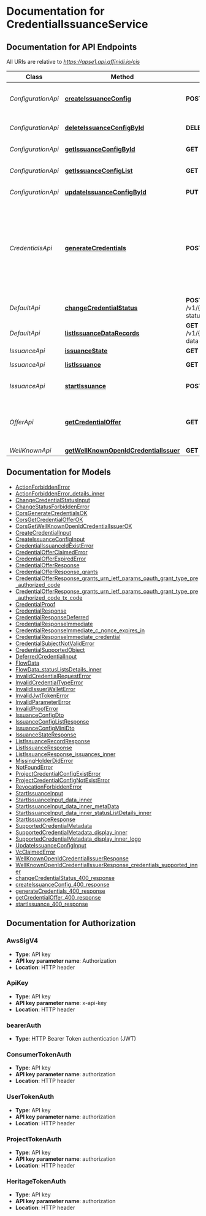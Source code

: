 # Documentation for CredentialIssuanceService

<a name="documentation-for-api-endpoints"></a>

## Documentation for API Endpoints

All URIs are relative to *https://apse1.api.affinidi.io/cis*

| Class              | Method                                                                                            | HTTP request                                                                            | Description                                                                                                                                                                                                            |
| ------------------ | ------------------------------------------------------------------------------------------------- | --------------------------------------------------------------------------------------- | ---------------------------------------------------------------------------------------------------------------------------------------------------------------------------------------------------------------------- |
| _ConfigurationApi_ | [**createIssuanceConfig**](Apis/ConfigurationApi.md#createissuanceconfig)                         | **POST** /v1/configurations                                                             | Create issuance configuration, project have only one configuration                                                                                                                                                     |
| _ConfigurationApi_ | [**deleteIssuanceConfigById**](Apis/ConfigurationApi.md#deleteissuanceconfigbyid)                 | **DELETE** /v1/configurations/{configurationId}                                         | Delete project issuance configuration                                                                                                                                                                                  |
| _ConfigurationApi_ | [**getIssuanceConfigById**](Apis/ConfigurationApi.md#getissuanceconfigbyid)                       | **GET** /v1/configurations/{configurationId}                                            | Get issuance configuration by id                                                                                                                                                                                       |
| _ConfigurationApi_ | [**getIssuanceConfigList**](Apis/ConfigurationApi.md#getissuanceconfiglist)                       | **GET** /v1/configurations                                                              | Get issuance configuration for my selected project                                                                                                                                                                     |
| _ConfigurationApi_ | [**updateIssuanceConfigById**](Apis/ConfigurationApi.md#updateissuanceconfigbyid)                 | **PUT** /v1/configurations/{configurationId}                                            | Update issuance configuration                                                                                                                                                                                          |
| _CredentialsApi_   | [**generateCredentials**](Apis/CredentialsApi.md#generatecredentials)                             | **POST** /v1/{projectId}/credential                                                     | Issue credential for end user upon presentation a valid access token. Since we don't immediate issue credential It's expected to return `transaction_id` and use this `transaction_id` to get the deferred credentials |
| _DefaultApi_       | [**changeCredentialStatus**](Apis/DefaultApi.md#changecredentialstatus)                           | **POST** /v1/{projectId}/configurations/{configurationId}/issuance/change-status        | change credential status.                                                                                                                                                                                              |
| _DefaultApi_       | [**listIssuanceDataRecords**](Apis/DefaultApi.md#listissuancedatarecords)                         | **GET** /v1/{projectId}/configurations/{configurationId}/issuance/issuance-data-records | List records                                                                                                                                                                                                           |
| _IssuanceApi_      | [**issuanceState**](Apis/IssuanceApi.md#issuancestate)                                            | **GET** /v1/{projectId}/issuance/state/{issuanceId}                                     | Get issuance status                                                                                                                                                                                                    |
| _IssuanceApi_      | [**listIssuance**](Apis/IssuanceApi.md#listissuance)                                              | **GET** /v1/{projectId}/issuance                                                        | List all issuances for Project                                                                                                                                                                                         |
| _IssuanceApi_      | [**startIssuance**](Apis/IssuanceApi.md#startissuance)                                            | **POST** /v1/{projectId}/issuance/start                                                 | Endpoint used b websites to start the issuance process                                                                                                                                                                 |
| _OfferApi_         | [**getCredentialOffer**](Apis/OfferApi.md#getcredentialoffer)                                     | **GET** /v1/{projectId}/offers/{issuanceId}                                             | Endpoint used to return Credential Offer details, used with `credential_offer_uri` response                                                                                                                            |
| _WellKnownApi_     | [**getWellKnownOpenIdCredentialIssuer**](Apis/WellKnownApi.md#getwellknownopenidcredentialissuer) | **GET** /v1/{projectId}/.well-known/openid-credential-issuer                            |                                                                                                                                                                                                                        |

<a name="documentation-for-models"></a>

## Documentation for Models

- [ActionForbiddenError](./Models/ActionForbiddenError.md)
- [ActionForbiddenError_details_inner](./Models/ActionForbiddenError_details_inner.md)
- [ChangeCredentialStatusInput](./Models/ChangeCredentialStatusInput.md)
- [ChangeStatusForbiddenError](./Models/ChangeStatusForbiddenError.md)
- [CorsGenerateCredentialsOK](./Models/CorsGenerateCredentialsOK.md)
- [CorsGetCredentialOfferOK](./Models/CorsGetCredentialOfferOK.md)
- [CorsGetWellKnownOpenIdCredentialIssuerOK](./Models/CorsGetWellKnownOpenIdCredentialIssuerOK.md)
- [CreateCredentialInput](./Models/CreateCredentialInput.md)
- [CreateIssuanceConfigInput](./Models/CreateIssuanceConfigInput.md)
- [CredentialIssuanceIdExistError](./Models/CredentialIssuanceIdExistError.md)
- [CredentialOfferClaimedError](./Models/CredentialOfferClaimedError.md)
- [CredentialOfferExpiredError](./Models/CredentialOfferExpiredError.md)
- [CredentialOfferResponse](./Models/CredentialOfferResponse.md)
- [CredentialOfferResponse_grants](./Models/CredentialOfferResponse_grants.md)
- [CredentialOfferResponse_grants_urn_ietf_params_oauth_grant_type_pre_authorized_code](./Models/CredentialOfferResponse_grants_urn_ietf_params_oauth_grant_type_pre_authorized_code.md)
- [CredentialOfferResponse_grants_urn_ietf_params_oauth_grant_type_pre_authorized_code_tx_code](./Models/CredentialOfferResponse_grants_urn_ietf_params_oauth_grant_type_pre_authorized_code_tx_code.md)
- [CredentialProof](./Models/CredentialProof.md)
- [CredentialResponse](./Models/CredentialResponse.md)
- [CredentialResponseDeferred](./Models/CredentialResponseDeferred.md)
- [CredentialResponseImmediate](./Models/CredentialResponseImmediate.md)
- [CredentialResponseImmediate_c_nonce_expires_in](./Models/CredentialResponseImmediate_c_nonce_expires_in.md)
- [CredentialResponseImmediate_credential](./Models/CredentialResponseImmediate_credential.md)
- [CredentialSubjectNotValidError](./Models/CredentialSubjectNotValidError.md)
- [CredentialSupportedObject](./Models/CredentialSupportedObject.md)
- [DeferredCredentialInput](./Models/DeferredCredentialInput.md)
- [FlowData](./Models/FlowData.md)
- [FlowData_statusListsDetails_inner](./Models/FlowData_statusListsDetails_inner.md)
- [InvalidCredentialRequestError](./Models/InvalidCredentialRequestError.md)
- [InvalidCredentialTypeError](./Models/InvalidCredentialTypeError.md)
- [InvalidIssuerWalletError](./Models/InvalidIssuerWalletError.md)
- [InvalidJwtTokenError](./Models/InvalidJwtTokenError.md)
- [InvalidParameterError](./Models/InvalidParameterError.md)
- [InvalidProofError](./Models/InvalidProofError.md)
- [IssuanceConfigDto](./Models/IssuanceConfigDto.md)
- [IssuanceConfigListResponse](./Models/IssuanceConfigListResponse.md)
- [IssuanceConfigMiniDto](./Models/IssuanceConfigMiniDto.md)
- [IssuanceStateResponse](./Models/IssuanceStateResponse.md)
- [ListIssuanceRecordResponse](./Models/ListIssuanceRecordResponse.md)
- [ListIssuanceResponse](./Models/ListIssuanceResponse.md)
- [ListIssuanceResponse_issuances_inner](./Models/ListIssuanceResponse_issuances_inner.md)
- [MissingHolderDidError](./Models/MissingHolderDidError.md)
- [NotFoundError](./Models/NotFoundError.md)
- [ProjectCredentialConfigExistError](./Models/ProjectCredentialConfigExistError.md)
- [ProjectCredentialConfigNotExistError](./Models/ProjectCredentialConfigNotExistError.md)
- [RevocationForbiddenError](./Models/RevocationForbiddenError.md)
- [StartIssuanceInput](./Models/StartIssuanceInput.md)
- [StartIssuanceInput_data_inner](./Models/StartIssuanceInput_data_inner.md)
- [StartIssuanceInput_data_inner_metaData](./Models/StartIssuanceInput_data_inner_metaData.md)
- [StartIssuanceInput_data_inner_statusListDetails_inner](./Models/StartIssuanceInput_data_inner_statusListDetails_inner.md)
- [StartIssuanceResponse](./Models/StartIssuanceResponse.md)
- [SupportedCredentialMetadata](./Models/SupportedCredentialMetadata.md)
- [SupportedCredentialMetadata_display_inner](./Models/SupportedCredentialMetadata_display_inner.md)
- [SupportedCredentialMetadata_display_inner_logo](./Models/SupportedCredentialMetadata_display_inner_logo.md)
- [UpdateIssuanceConfigInput](./Models/UpdateIssuanceConfigInput.md)
- [VcClaimedError](./Models/VcClaimedError.md)
- [WellKnownOpenIdCredentialIssuerResponse](./Models/WellKnownOpenIdCredentialIssuerResponse.md)
- [WellKnownOpenIdCredentialIssuerResponse_credentials_supported_inner](./Models/WellKnownOpenIdCredentialIssuerResponse_credentials_supported_inner.md)
- [changeCredentialStatus_400_response](./Models/changeCredentialStatus_400_response.md)
- [createIssuanceConfig_400_response](./Models/createIssuanceConfig_400_response.md)
- [generateCredentials_400_response](./Models/generateCredentials_400_response.md)
- [getCredentialOffer_400_response](./Models/getCredentialOffer_400_response.md)
- [startIssuance_400_response](./Models/startIssuance_400_response.md)

<a name="documentation-for-authorization"></a>

## Documentation for Authorization

<a name="AwsSigV4"></a>

### AwsSigV4

- **Type**: API key
- **API key parameter name**: Authorization
- **Location**: HTTP header

<a name="ApiKey"></a>

### ApiKey

- **Type**: API key
- **API key parameter name**: x-api-key
- **Location**: HTTP header

<a name="bearerAuth"></a>

### bearerAuth

- **Type**: HTTP Bearer Token authentication (JWT)

<a name="ConsumerTokenAuth"></a>

### ConsumerTokenAuth

- **Type**: API key
- **API key parameter name**: authorization
- **Location**: HTTP header

<a name="UserTokenAuth"></a>

### UserTokenAuth

- **Type**: API key
- **API key parameter name**: authorization
- **Location**: HTTP header

<a name="ProjectTokenAuth"></a>

### ProjectTokenAuth

- **Type**: API key
- **API key parameter name**: authorization
- **Location**: HTTP header

<a name="HeritageTokenAuth"></a>

### HeritageTokenAuth

- **Type**: API key
- **API key parameter name**: authorization
- **Location**: HTTP header

